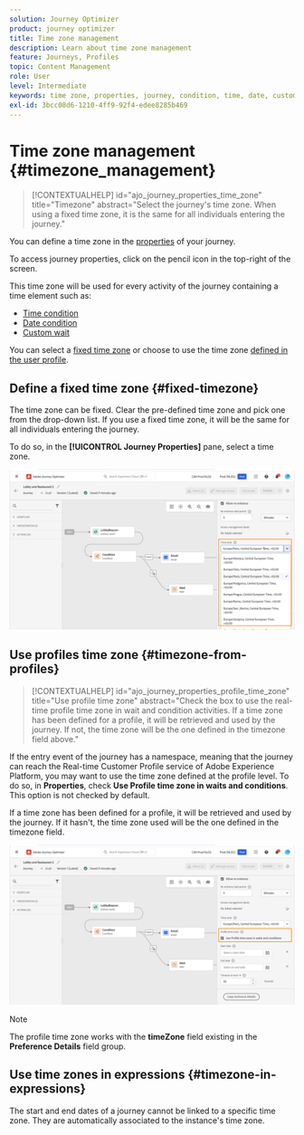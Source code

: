 ```yaml
---
solution: Journey Optimizer
product: journey optimizer
title: Time zone management
description: Learn about time zone management
feature: Journeys, Profiles
topic: Content Management
role: User
level: Intermediate
keywords: time zone, properties, journey, condition, time, date, custom
exl-id: 3bcc08d6-1210-4ff9-92f4-edee8285b469
---
```

# Time zone management {#timezone_management}

>[!CONTEXTUALHELP]
>id="ajo_journey_properties_time_zone"
>title="Timezone"
>abstract="Select the journey's time zone. When using a fixed time zone, it is the same for all individuals entering the journey."


You can define a time zone in the [properties](../building-journeys/journey-properties.md#timezone) of your journey.

To access journey properties, click on the pencil icon in the top-right of the screen.

This time zone will be used for every activity of the journey containing a time element such as:

* [Time condition](../building-journeys/condition-activity.md#time_condition)
* [Date condition](../building-journeys/condition-activity.md#date_condition)
* [Custom wait](../building-journeys/wait-activity.md#custom)

<!--
* [Fixed date wait](../building-journeys/wait-activity.md#fixed_date)
-->

You can select a [fixed time zone](#fixed-timezone) or choose to use the time zone [defined in the user profile](#timezone-from-profiles).

## Define a fixed time zone {#fixed-timezone}

The time zone can be fixed. Clear the pre-defined time zone and pick one from the drop-down list. If you use a fixed time zone, it will be the same for all individuals entering the journey.

To do so, in the **[!UICONTROL Journey Properties]** pane, select a time zone. 

![](assets/journey72.png)

## Use profiles time zone {#timezone-from-profiles}

>[!CONTEXTUALHELP]
>id="ajo_journey_properties_profile_time_zone"
>title="Use profile time zone"
>abstract="Check the box to use the real-time profile time zone in wait and condition activities. If a time zone has been defined for a profile, it will be retrieved and used by the journey. If not, the time zone will be the one defined in the timezone field above."

If the entry event of the journey has a namespace, meaning that the journey can reach the Real-time Customer Profile service of Adobe Experience Platform, you may want to use the time zone defined at the profile level. To do so, in **Properties**, check **Use Profile time zone in waits and conditions**. This option is not checked by default.

If a time zone has been defined for a profile, it will be retrieved and used by the journey. If it hasn't, the time zone used will be the one defined in the timezone field.

![](assets/journey73.png)

>[!NOTE]
>
>The profile time zone works with the **timeZone** field existing in the **Preference Details** field group.

## Use time zones in expressions {#timezone-in-expressions}

The start and end dates of a journey cannot be linked to a specific time zone. They are automatically associated to the instance's time zone.
